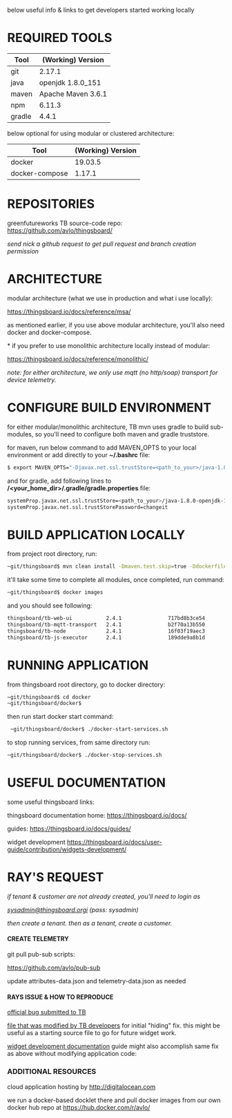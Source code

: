 below useful info & links to get developers started working locally

# REQUIRED TOOLS
Tool | (Working) Version
--- | ---
git | 2.17.1
java | openjdk 1.8.0_151
maven | Apache Maven 3.6.1
npm | 6.11.3
gradle | 4.4.1

below optional for using modular or clustered architecture:

Tool | (Working) Version
--- | ---
docker | 19.03.5
docker-compose | 1.17.1

# REPOSITORIES
greenfutureworks TB source-code repo:
https://github.com/avlo/thingsboard/

*send nick a github request to get pull request and branch creation permission*

# ARCHITECTURE

modular architecture (what we use in production and what i use locally):

https://thingsboard.io/docs/reference/msa/

as mentioned earlier, if you use above modular architecture, you'll also need docker and docker-compose.

\* if you prefer to use monolithic architecture locally instead of modular:<p>
https://thingsboard.io/docs/reference/monolithic/

*note: for either architecture, we only use mqtt (no http/soap) transport for device telemetry.*
# CONFIGURE BUILD ENVIRONMENT

for either modular/monolithic architecture, TB mvn uses gradle to build sub-modules, so you'll need to configure both maven and gradle truststore.  

for maven, run below command to add MAVEN_OPTS to your local environment or add directly to your **~/.bashrc** file:
```sh
$ export MAVEN_OPTS="-Djavax.net.ssl.trustStore=<path_to_your>/java-1.8.0-openjdk-1.8.0.151-1.b12.el6_9.x86_64/jre/lib/security/cacerts"
```
and for gradle, add following lines to **/<your_home_dir>/.gradle/gradle.properties** file:
```sh
systemProp.javax.net.ssl.trustStore=<path_to_your>/java-1.8.0-openjdk-1.8.0.151-1.b12.el6_9.x86_64/jre/lib/security/cacerts
systemProp.javax.net.ssl.trustStorePassword=changeit
```
# BUILD APPLICATION LOCALLY
from project root directory, run:
```sh
~git/thingsboard$ mvn clean install -Dmaven.test.skip=true -Ddockerfile.skip=false -Dlicense.skip=true
```
it'll take some time to complete all modules, once completed, run command:
```sh
~git/thingsboard$ docker images
```
and you should see following:
```sh
thingsboard/tb-web-ui           2.4.1               717bd8b3ce54        4 days ago          188MB
thingsboard/tb-mqtt-transport   2.4.1               b2f70a13b550        13 days ago         704MB
thingsboard/tb-node             2.4.1               16f03f19aec3        13 days ago         871MB
thingsboard/tb-js-executor      2.4.1               189dde9a8b1d        13 days ago         181MB
```

# RUNNING APPLICATION
from thingsboard root directory, go to docker directory:
```sh
~git/thingsboard$ cd docker
~git/thingsboard/docker$
```

then run start docker start command:
```sh
 ~git/thingsboard/docker$ ./docker-start-services.sh 
```

to stop running services, from same directory run:
```sh
~git/thingsboard/docker$ ./docker-stop-services.sh
```

# USEFUL DOCUMENTATION

some useful thingsboard links:

thingsboard documentation home:
	https://thingsboard.io/docs/	
	
guides:
	https://thingsboard.io/docs/guides/
	
widget development
	https://thingsboard.io/docs/user-guide/contribution/widgets-development/

# RAY'S REQUEST

*if tenant & customer are not already created, you'll need to login as*

*sysadmin@thingsboard.orgi*
*(pass: sysadmin)*

*then create a tenant.  then as a tenant, create a customer.*

#### CREATE TELEMETRY
git pull pub-sub scripts:

https://github.com/avlo/pub-sub

update attributes-data.json and telemetry-data.json as needed

#### RAYS ISSUE & HOW TO REPRODUCE

[official bug submitted to TB](https://github.com/thingsboard/thingsboard/issues/2268)

[file that was modified by TB developers](https://github.com/thingsboard/thingsboard/pull/2271/commits/735bba10536d32b4a06560997c053b7ad8902880) for initial "hiding" fix.  this might be useful as a starting source file to go for future widget work.

[widget development documentation](https://thingsboard.io/docs/user-guide/contribution/widgets-development/) guide might also accomplish same fix as above without modifying application code:
	
### ADDITIONAL RESOURCES

cloud application hosting by http://digitalocean.com

we run a docker-based docklet there and pull docker images from our own docker hub repo at https://hub.docker.com/r/avlo/
